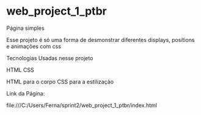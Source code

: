 # web_project_1_ptbr

Página simples

Esse projeto é só uma forma de desmonstrar diferentes displays, positions e animações com css

Tecnologias Usadas nesse projeto

HTML
CSS

HTML para o corpo 
CSS para a estilização

Link da Página:

file:///C:/Users/Ferna/sprint2/web_project_1_ptbr/index.html

